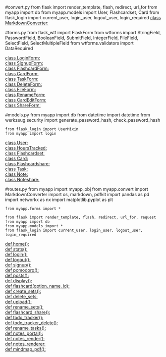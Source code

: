 #convert.py
    from flask import render_template, flash, redirect, url_for
    from myapp import db
    from myapp.models import User, Flashcardset, Card
    from flask_login import current_user, login_user, logout_user, login_required
[class MarkdownConverter:](/MarkdownConverter)

#forms.py
    from flask_wtf import FlaskForm
    from wtforms import StringField, PasswordField, BooleanField, SubmitField, IntegerField, FileField, SelectField, SelectMultipleField
    from wtforms.validators import DataRequired

[class LoginForm:](/LoginForm)<br>
[class SignupForm:](/SignupForm)<br>
[class FlashcardForm:](/FlashcardForm)<br>
[class CardForm:](/CardForm)<br>
[class TaskForm:](/TaskForm)<br>
[class DeleteForm:](/DeleteForm)<br>
[class FileForm:](/FileForm)<br>
[class RenameForm:](/RenameForm)<br>
[class CardEditForm:](/CardEditForm)<br>
[class ShareForm:](/ShareForm)<br>

#models.py
    from myapp import db
    from datetime import datetime
    from werkzeug.security import generate_password_hash, check_password_hash

    from flask_login import UserMixin
    from myapp import login

[class User:](/User)<br>
[class HoursTracked:](/HoursTracked)<br>
[class Flashcardset:](/Flashcardset)<br>
[class Card:](/Card)<br>
[class Flashcardshare:](/Flashcardshare)<br>
[class Task:](/Task)<br>
[class Note:](/Note)<br>
[class Noteshare:](/Noteshare)<br>

#routes.py
    from myapp import myapp_obj
    from myapp.convert import MarkdownConverter
    import os, markdown, pdfkit
    import pandas as pd
    import networkx as nx
    import matplotlib.pyplot as plt

    from myapp.forms import *

    from flask import render_template, flash, redirect, url_for, request
    from myapp import db
    from myapp.models import *
    from flask_login import current_user, login_user, logout_user, login_required

[def home():](/home)<br>
[def stats():](/stats)<br>
[def login():](/login)<br>
[def logout():](/logout)<br>
[def signup():](/signup)<br>
[def pomodoro():](/pomodoro)<br>
[def posts():](/posts)<br>
[def display():](/display)<br>
[def flashcard(option, name, id):](/flashcard)<br>
[def create_sets():](/create_sets)<br>
[def delete_sets:](/delete_sets)<br>
[def upload():](/upload)<br>
[def rename_sets():](/rename_sets)<br>
[def flashcard_share():](/flashcard_share)<br>
[def todo_tracker():](/todo_tracker)<br>
[def todo_tracker_delete():](/todo_tracker_delete)<br>
[def rename_tasks():](/rename_tasks)<br>
[def notes_portal():](/notes_portal)<br>
[def notes_render():](/notes_render)<br>
[def notes_renderer:](/notes_renderer)<br>
[def mindmap_pdf():](/mindmap)<br>
